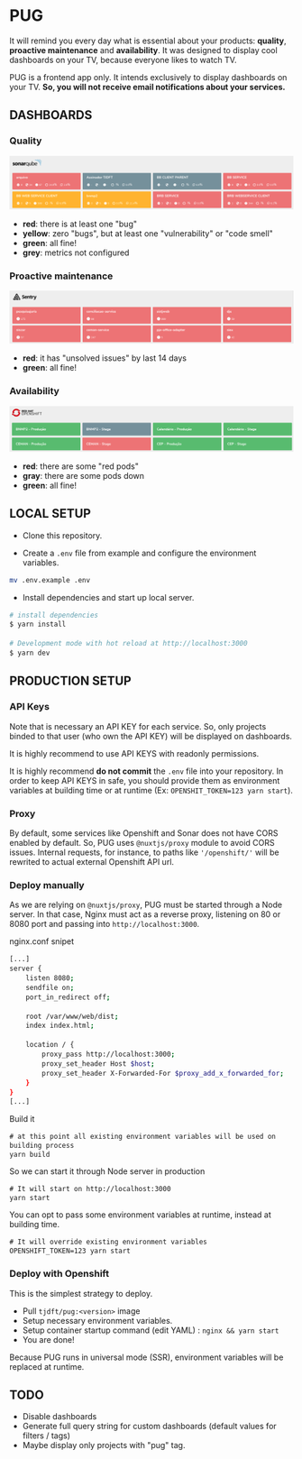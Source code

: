 # PUG

It will remind you every day  what is essential about your products: **quality**, **proactive maintenance** and **availability**. It was designed to display cool dashboards on your TV, because  everyone likes to watch TV.


PUG is a frontend app only. It intends exclusively to display dashboards on your TV. **So, you will not receive email notifications about your services.**


## DASHBOARDS

### Quality

![sonar.png](https://raw.githubusercontent.com/tjdft/pug/master/sonar.png)

- **red**: there is at least one "bug"
- **yellow**: zero "bugs", but at least one "vulnerability" or "code smell"
- **green**: all fine!
- **grey**: metrics not configured

### Proactive maintenance  

![sentry.png](https://raw.githubusercontent.com/tjdft/pug/master/sentry.png)

- **red**: it has "unsolved issues" by last 14 days
- **green**: all fine!

### Availability 

![openshift.png](https://raw.githubusercontent.com/tjdft/pug/master/openshift.png)

- **red**: there are some "red pods"
- **gray**: there are some pods down
- **green**: all fine!

## LOCAL SETUP

- Clone this repository.

- Create a `.env` file from example and configure the environment variables.

```bash
mv .env.example .env
```


- Install dependencies and start up local server.

``` bash
# install dependencies
$ yarn install

# Development mode with hot reload at http://localhost:3000
$ yarn dev
```

## PRODUCTION SETUP


### API Keys

Note that is necessary an API KEY for each service. So, only projects binded to that user (who own the API KEY) will be displayed on dashboards. 

It is highly recommend to use API KEYS with readonly permissions. 

It is highly recommend **do not commit** the `.env` file into your repository.  In order to keep API KEYS in safe, you should provide them as environment variables at building time or at runtime (Ex: `OPENSHIT_TOKEN=123 yarn start`).


### Proxy

By default, some services like Openshift and Sonar does not have CORS enabled by default. So, PUG uses `@nuxtjs/proxy` module to avoid CORS issues. Internal requests, for instance, to paths like `'/openshift/'`  will be rewrited to actual external Openshift API url.


### Deploy manually

As we are relying on `@nuxtjs/proxy`, PUG must be started through a Node server. In that case, Nginx must act as a reverse proxy, listening on 80 or 8080 port and passing into `http://localhost:3000`.


nginx.conf snipet

```bash
[...]
server {
    listen 8080;        
    sendfile on;
    port_in_redirect off;

    root /var/www/web/dist;
    index index.html;

    location / {         
        proxy_pass http://localhost:3000;
        proxy_set_header Host $host;
        proxy_set_header X-Forwarded-For $proxy_add_x_forwarded_for;
    }
}
[...]
```

Build it

```
# at this point all existing environment variables will be used on building process
yarn build
```


So we can start it through Node server in production
```
# It will start on http://localhost:3000
yarn start
```

You can opt to pass some environment variables at runtime, instead at building time.

```
# It will override existing environment variables
OPENSHIFT_TOKEN=123 yarn start
```


### Deploy with Openshift

This is the simplest strategy to deploy.

- Pull `tjdft/pug:<version>` image 
- Setup necessary environment variables.
- Setup container startup command (edit YAML) : `nginx && yarn start` 
- You are done!

Because PUG runs in universal mode (SSR), environment variables will be replaced at runtime.


## TODO

- Disable dashboards
- Generate full query string for custom dashboards (default values for filters / tags)
- Maybe display only projects with "pug" tag.